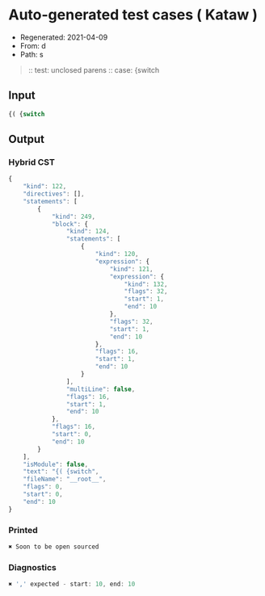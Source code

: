 # Auto-generated test cases ( Kataw )
- Regenerated: 2021-04-09
- From: d
- Path: s
> :: test: unclosed parens
> :: case: {switch
## Input

`````js
{( {switch
`````

## Output

### Hybrid CST

```javascript
{
    "kind": 122,
    "directives": [],
    "statements": [
        {
            "kind": 249,
            "block": {
                "kind": 124,
                "statements": [
                    {
                        "kind": 120,
                        "expression": {
                            "kind": 121,
                            "expression": {
                                "kind": 132,
                                "flags": 32,
                                "start": 1,
                                "end": 10
                            },
                            "flags": 32,
                            "start": 1,
                            "end": 10
                        },
                        "flags": 16,
                        "start": 1,
                        "end": 10
                    }
                ],
                "multiLine": false,
                "flags": 16,
                "start": 1,
                "end": 10
            },
            "flags": 16,
            "start": 0,
            "end": 10
        }
    ],
    "isModule": false,
    "text": "{( {switch",
    "fileName": "__root__",
    "flags": 0,
    "start": 0,
    "end": 10
}
```

### Printed

```javascript
✖ Soon to be open sourced
```

### Diagnostics

```javascript
✖ ',' expected - start: 10, end: 10

```


